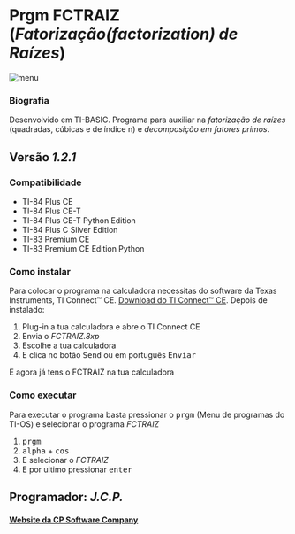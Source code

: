 <!-- README.md Versão 1.0 -->
<h1>Prgm FCTRAIZ (<strong><em>Fatorização(factorization) de Raízes</em></strong>)</h1>

![menu](https://user-images.githubusercontent.com/67112321/97781243-df899900-1b81-11eb-849f-fae69aa29d9c.png)

<h3>Biografia</h3>

<p>Desenvolvido em TI-BASIC. Programa para auxiliar na <em>fatorização de raízes</em> (quadradas, cúbicas e de índice n) e <em>decomposição em fatores primos</em>.</p>

<h2>Versão <em><strong>1.2.1</strong></em></h2>

<h3>Compatibilidade</h3>

<ul>
 <li>TI-84 Plus CE</li>
 <li>TI-84 Plus CE-T</li>
 <li>TI-84 Plus CE-T Python Edition</li>
 <li>TI-84 Plus C Silver Edition</li>
 <li>TI-83 Premium CE</li>
 <li>TI-83 Premium CE Edition Python</li>
</ul>

<h3>Como instalar</h3>

<p>Para colocar o programa na calculadora necessitas do software da Texas Instruments, TI Connect™ CE. <a href="https://education.ti.com/pt/produtos/computer-software/ti-connect-ce-sw"> Download do TI Connect™ CE</a>. Depois de instalado:
<ol>
     <li>Plug-in a tua calculadora e abre o TI Connect CE</li>
     <li>Envia o <em>FCTRAIZ.8xp</em></li>
     <li>Escolhe a tua calculadora</li>
     <li>E clica no botão <kbd>Send</kbd> ou em português <kbd>Enviar</kbd></li>
</ol>

<p> E agora já tens o FCTRAIZ na tua calculadora</p>

<h3>Como executar</h3>

<p> Para executar o programa basta pressionar o <kbd>prgm</kbd> (Menu de programas do TI-OS) e selecionar o programa <em>FCTRAIZ</em></p>

<ol>
     <li><kbd>prgm</kbd></li>
     <li><kbd>alpha</kbd> + <kbd>cos</kbd></li>
     <li>E selecionar o <em>FCTRAIZ</em></li>
     <li>E por ultimo pressionar <kbd>enter</kbd></li>
</ol>

<h2>Programador: <strong><em>J.C.P.</em></strong></h2>

<h4><a href="http://cpsoftwarecompany.epizy.com">Website da CP Software Company</a></h4>
